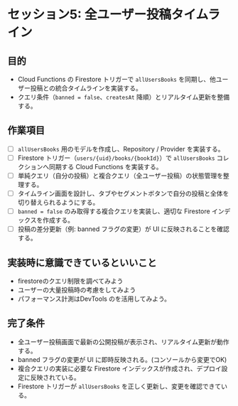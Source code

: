 # セッション5: 全ユーザー投稿タイムライン

## 目的
- Cloud Functions の Firestore トリガーで `allUsersBooks` を同期し、他ユーザー投稿との統合タイムラインを実装する。
- クエリ条件（`banned = false`、`createsAt` 降順）とリアルタイム更新を整備する。

## 作業項目
- [ ] `allUsersBooks` 用のモデルを作成し、Repository / Provider を実装する。
- [ ] Firestore トリガー（`users/{uid}/books/{bookId}`）で `allUsersBooks` コレクションへ同期する Cloud Functions を実装する。
- [ ] 単純クエリ（自分の投稿）と複合クエリ（全ユーザー投稿）の状態管理を整理する。
- [ ] タイムライン画面を設計し、タブやセグメントボタンで自分の投稿と全体を切り替えられるようにする。
- [ ] `banned = false` のみ取得する複合クエリを実装し、適切な Firestore インデックスを作成する。
- [ ] 投稿の差分更新（例: banned フラグの変更）が UI に反映されることを確認する。

## 実装時に意識できているといいこと
- firestoreのクエリ制限を調べてみよう
- ユーザーの大量投稿時の考慮をしてみよう
- パフォーマンス計測はDevTools のを活用してみよう。

## 完了条件
- 全ユーザー投稿画面で最新の公開投稿が表示され、リアルタイム更新が動作する。
- banned フラグの変更が UI に即時反映される。(コンソールから変更でOK)
- 複合クエリの実装に必要な Firestore インデックスが作成され、デプロイ設定に反映されている。
- Firestore トリガーが `allUsersBooks` を正しく更新し、変更を確認できている。
